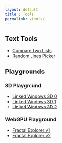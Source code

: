 ```yaml
---
layout: default
title : Tools
permalink: /tools/
---
```


## Text Tools

- <a name="Compare Two Lists" href="/tools/compare-two-lists/">Compare Two Lists</a>
- <a name="Random Lines Picker" href="/tools/random-lines/">Random Lines Picker</a>

## Playgrounds

### 3D Playground

- <a name="Compare Two Lists" href="/tools/linked-windows-3d-0/">Linked Windows 3D 0</a>
- <a name="Compare Two Lists" href="/tools/linked-windows-3d-1/">Linked Windows 3D 1</a>
- <a name="Compare Two Lists" href="/tools/linked-windows-3d-2/">Linked Windows 3D 2</a>

### WebGPU Playground

- <a name="Fractal Explorer" href="/tools/fractal-explorer-1/" target="_blank">Fractal Explorer v1</a>
- <a name="Fractal Explorer" href="/tools/fractal-explorer-2/" target="_blank">Fractal Explorer v2</a>
